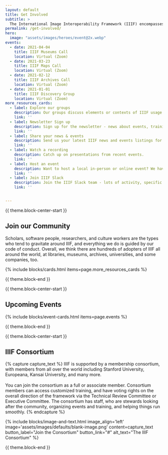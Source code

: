 ```yaml
---
layout: default
title: Get Involved
subtitle: >
  The International Image Interoperability Framework (IIIF) encompasses a large and growing community of interested individuals, organizations, a Consortium.
permalink: /get-involved/
hero:
  image: "assets/images/heroes/event@2x.webp"
events:
  - date: 2021-04-04
    title: IIIF Museums Call
    location: Virtual (Zoom)
  - date: 2021-03-23
    title: IIIF Maps Call
    location: Virtual (Zoom)
  - date: 2021-02-12
    title: IIIF Archives Call
    location: Virtual (Zoom)
  - date: 2021-01-01
    title: IIIF Discovery Group
    location: Virtual (Zoom)
more_resources_cards:
  - label: Explore our groups
    description: Our groups discuss elements or contexts of IIIF usage or to agree on direction of an idea or initiative.
    link: ''
  - label: Newsletter Sign up
    description: Sign up for the newsletter - news about events, training, cool projects, and community updates
    link: ''
  - label: Share your news & events
    description: Send us your latest IIIF news and events listings for inclusion in our monthly newsletter.
    link: ''
  - label: Watch a recording
    description: Catch up on presentations from recent events.
    link: ''
  - label: Host an event
    description: Want to host a local in-person or online event? We have a guide for that.
    link: ''
  - label: Join IIIF Slack
    description: Join the IIIF Slack team - lots of activity, specific channels for groups, and more!
    link: ''


---
```

{{ theme.block-center-start }}
## Join our Community

Scholars, software people, researchers, and culture workers are the types who tend to gravitate around IIIF, and everything we do is guided by our code of conduct. Overall, we think there are hundreds of adopters of IIIF all around the world, at libraries, museums, archives, universities, and some companies, too.

{% include blocks/cards.html items=page.more_resources_cards %}

{{ theme.block-end }}




{{ theme.block-center-start }}

## Upcoming Events

{% include blocks/event-cards.html items=page.events %}


{{ theme.block-end }}



{{ theme.block-center-start }}

## IIIF Consortium

{% capture capture_text %}
IIIF is supported by a membership consortium, with members from all over the world including Stanford University, Europeana, Kansai University, and many more.
<br><br>
You can join the consortium as a full or associate member. Consortium members can access customized training, and have voting rights on the overall direction of the framework via the Technical Review Committee or Executive Committee. The consortium has staff, who are stewards looking after the community, organizing events and training, and helping things run smoothly.
{% endcapture %}

{% include blocks/image-and-text.html image_align='left' image='assets/images/defaults/blank-image.png' content=capture_text button_label="Join the Consortium" button_link="#" alt_text="The IIIF Consortium" %}

{{ theme.block-end }}

